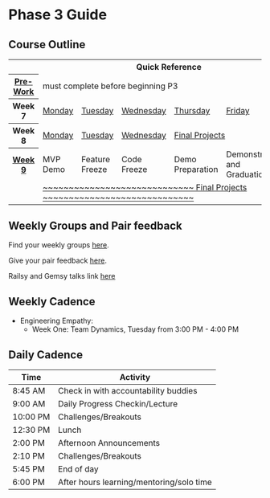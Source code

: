 # Phase 3 Guide

## Course Outline

<table>
  <tr>
    <th colspan="7">Quick Reference</th>
  </tr>

  <tr>
    <th><a href="./week-7/pre-work.md">Pre-Work</a></th>
    <td colspan="6">must complete before beginning P3</td>
  </tr>

  <tr>
    <th>Week 7</th>
    <td><a href="./week-7/monday.md">Monday</a></a></td>
    <td><a href="./week-7/tuesday.md">Tuesday</a></td>
    <td><a href="./week-7/wednesday.md">Wednesday</a></td>
    <td><a href="./week-7/thursday.md">Thursday</a></td>
    <td><a href="./week-7/friday.md">Friday</a></td>
    <td><a href="./week-7/weekend.md">Weekend</a></td>
  </tr>

  <tr>
    <th>Week 8</th>
    <td><a href="./week-8/monday.md">Monday</a></a></td>
    <td><a href="./week-8/tuesday.md">Tuesday</a></td>
    <td><a href="./week-8/wednesday.md">Wednesday</a></td>
    <td colspan="3"><a href="./final-projects/README.md">Final Projects</a></td>
  </tr>

  <tr>
    <th><a href="./week-9/">Week 9</a></th>
    <td>MVP Demo</td>
    <td colspan="1">Feature Freeze</td>
    <td>Code Freeze</td>
    <td>Demo Preparation</td>
    <td>Demonstration and Graduation</td>
    <td>&nbsp;</td>
  </tr>
  <tr>
    <td></td>
    <td colspan="5"><a href="./final-projects/README.md">~~~~~~~~~~~~~~~~~~~~~~~~~~~~~ Final Projects ~~~~~~~~~~~~~~~~~~~~~~~~~~~~~</a></td>
    <td></td>
  </tr>
</table>

## Weekly Groups and Pair feedback

Find your weekly groups [here](./resources/groups.md).

Give your pair feedback [here](https://docs.google.com/forms/d/e/1FAIpQLSfL29-44c8sSuCsCTOXGucN6Pvq3Hy-odOA08eRzeqHwssgng/viewform).

Railsy and Gemsy talks link [here](https://github.com/sf-pocket-gophers-2017/phase-3-guide/blob/sf-react/resources/lightning-talks-schedule.md)

## Weekly Cadence

- Engineering Empathy:
  - Week One: Team Dynamics, Tuesday from 3:00 PM - 4:00 PM

## Daily Cadence

Time    | Activity
---     | ---
8:45 AM | Check in with accountability buddies
9:00 AM | Daily Progress Checkin/Lecture
10:00 PM | Challenges/Breakouts
12:30 PM | Lunch
2:00 PM | Afternoon Announcements
2:10 PM | Challenges/Breakouts
5:45 PM | End of day
6:00 PM | After hours learning/mentoring/solo time
